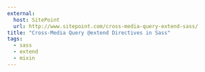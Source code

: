 ```yaml
---
external: 
  host: SitePoint
  url: http://www.sitepoint.com/cross-media-query-extend-sass/
title: "Cross-Media Query @extend Directives in Sass"
tags:
  - sass
  - extend
  - mixin
---
```

